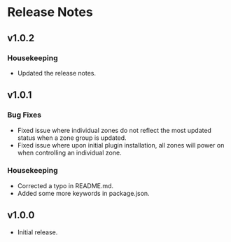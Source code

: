 # Release Notes

## v1.0.2
### Housekeeping
* Updated the release notes.

## v1.0.1
### Bug Fixes
* Fixed issue where individual zones do not reflect the most updated status when a zone group is updated.
* Fixed issue where upon initial plugin installation, all zones will power on when controlling an individual zone.
### Housekeeping
* Corrected a typo in README.md.
* Added some more keywords in package.json.

## v1.0.0
* Initial release.
